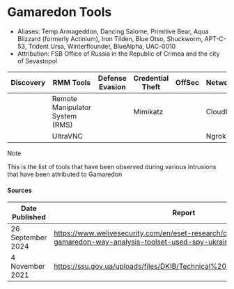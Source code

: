 # Gamaredon Tools
- Aliases: Temp.Armageddon, Dancing Salome, Primitive Bear, Aqua Blizzard (formerly Actinium), Iron Tilden, Blue Otso, Shuckworm, APT-C-53, Trident Ursa, Winterflounder, BlueAlpha, UAC-0010
- Attribution: FSB Office of Russia in the Republic of Crimea and the city of Sevastopol

| Discovery | RMM Tools | Defense Evasion | Credential Theft | OffSec | Networking | LOLBAS | Exfiltration |
|---|---|---|---|---|---|---|---|
| | Remote Manipulator System (RMS) | | Mimikatz | | Cloudflared | PsExec | Rclone |
| | UltraVNC | | | | Ngrok | | Telegram |

> [!NOTE]
> This is the list of tools that have been observed during various intrusions that have been attributed to Gamaredon

#### Sources
| Date Published | Report |
|---|---|
| 26 September 2024 | https://www.welivesecurity.com/en/eset-research/cyberespionage-gamaredon-way-analysis-toolset-used-spy-ukraine-2022-2023 |
| 4 November 2021 | https://ssu.gov.ua/uploads/files/DKIB/Technical%20report%20Armagedon.pdf |
